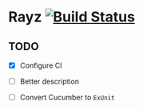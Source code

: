 # Rayz [![Build Status](https://travis-ci.org/CraigTreptow/rayz.svg?branch=master)](https://travis-ci.org/CraigTreptow/rayz)

## TODO
- [X] Configure CI
- [ ] Better description
- [ ] Convert Cucumber to `ExUnit`

